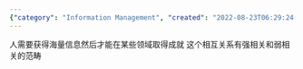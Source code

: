 ```yaml
---
{"category": "Information Management", "created": "2022-08-23T06:29:24.030Z", "date": "2022-08-23 06:29:24", "description": "The text explores the concept that acquiring substantial amounts of information is crucial for accomplishment in diverse domains, and highlights the distinction between strong and weak correlations.", "modified": "2022-08-23T06:30:59.170Z", "tags": ["ideas", "social media", "人类", "随想"], "title": "关于人类发展规律和需求的随想"}
---
```

人需要获得海量信息然后才能在某些领域取得成就 这个相互关系有强相关和弱相关的范畴